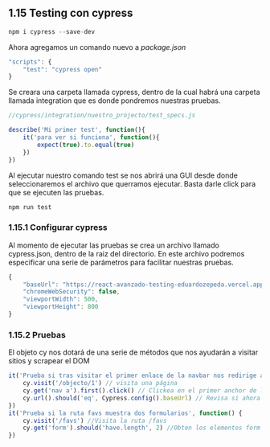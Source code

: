 ## 1.15 Testing con cypress

``` javascript
npm i cypress --save-dev
```

Ahora agregamos un comando nuevo a *package.json*

``` javascript
"scripts": {
    "test": "cypress open"
}
```

Se creara una carpeta llamada cypress, dentro de la cual habrá una
carpeta llamada integration que es donde pondremos nuestras pruebas.

``` javascript
//cypress/integration/nuestro_projecto/test_specs.js

describe('Mi primer test', function(){
    it('para ver si funciona', function(){
        expect(true).to.equal(true)
    })
})
```

Al ejecutar nuestro comando test se nos abrirá una GUI desde donde
seleccionaremos el archivo que querramos ejecutar. Basta darle click
para que se ejecuten las pruebas.

``` javascript
npm run test
```

### 1.15.1 Configurar cypress

Al momento de ejecutar las pruebas se crea un archivo llamado
cypress.json, dentro de la raiz del directorio. En este archivo podremos
especificar una serie de parámetros para facilitar nuestras pruebas.

``` javascript
{
    "baseUrl": "https://react-avanzado-testing-eduardozepeda.vercel.app/", 
    "chromeWebSecurity": false,
    "viewportWidth": 500,
    "viewportHeight": 800
}
```

### 1.15.2 Pruebas

El objeto cy nos dotará de una serie de métodos que nos ayudarán a
visitar sitios y scrapear el DOM

``` javascript
it('Prueba si tras visitar el primer enlace de la navbar nos redirige al home de la app', function(){
    cy.visit('/objecto/1') // visita una página
    cy.get('nav a').first().click() // Clickea en el primer anchor de la navbar
    cy.url().should('eq', Cypress.config().baseUrl) // Revisa si ahora la url es /
})
it('Prueba si la ruta favs muestra dos formularios', function() {
    cy.visit('/favs') //Visita la ruta /favs
    cy.get('form').should('have.length', 2) //Obten los elementos form del DOM y asegúrate de que sean 2
})
```
